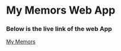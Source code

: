 # My Memors Web App
### Below is the live link of the web App
[My Memors](https://memors.000webhostapp.com/)
